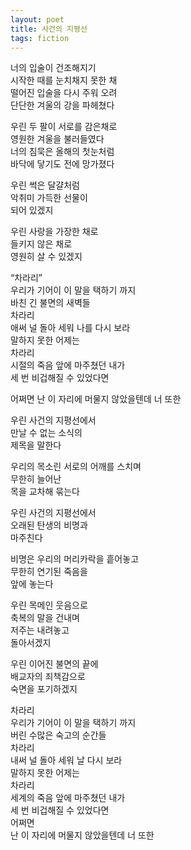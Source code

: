 ```yaml
---
layout: poet
title: 사건의 지평선
tags: fiction
---
```


너의 입술이 건조해지기  
시작한 때를 눈치채지 못한 채  
떨어진 입술을 다시 주워 오려  
단단한 겨울의 강을 파헤쳤다

우린 두 팔이 서로를 감은채로  
영원한 겨울을 불러들였다  
너의 침묵은 올해의 첫눈처럼  
바닥에 닿기도 전에 망가졌다

우린 썩은 달걀처럼  
악취미 가득한 선물이  
되어 있겠지

우린 사랑을 가장한 채로  
들키지 않은 채로  
영원히 살 수 있겠지

“차라리”  
우리가 기어이 이 말을 택하기 까지  
바친 긴 불면의 새벽들  
차라리  
애써 널 돌아 세워 나를 다시 보라  
말하지 못한 어제는  
차라리  
시절의 죽음 앞에 마주쳤던 내가  
세 번 비겁해질 수 있었다면

어쩌면 난 이 자리에 머물지 않았을텐데 너 또한

우린 사건의 지평선에서  
만날 수 없는 소식의  
제목을 말한다

우리의 목소린 서로의 어깨를 스치며  
무한히 늘어난  
목을 교차해 묶는다

우린 사건의 지평선에서  
오래된 탄생의 비명과  
마주친다

비명은 우리의 머리카락을 흩어놓고  
무한히 연기된 죽음을  
앞에 놓는다

우린 목메인 웃음으로  
축복의 말을 건내며  
저주는 내려놓고  
돌아서겠지

우린 이어진 불면의 끝에  
배교자의 죄책감으로  
숙면을 포기하겠지

차라리  
우리가 기어이 이 말을 택하기 까지  
버린 수많은 숙고의 순간들  
차라리  
내써 널 돌아 세워 날 다시 보라  
말하지 못한 어제는  
차라리  
세계의 죽음 앞에 마주쳤던 내가  
세 번 비겁해질 수 있었다면  
어쩌면  
난 이 자리에 머물지 않았을텐데
너 또한
